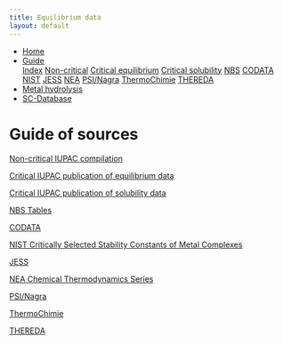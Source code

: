 ```yaml
---
title: Equilibrium data
layout: default
---
```

<ul>
  <li><a href="/">Home</a></li>
  <li class="dropdown">
    <a href="javascript:void(0)" class="dropbtn" class="active">Guide</a>
    <div class="dropdown-content">
      <a class="active" href="sources.html">Index</a>
      <a href="noncritical.html">Non-critical</a>
      <a href="critical-equilibrium.html">Critical equilibrium</a>
      <a href="critical-solubility.html">Critical solubility</a>
      <a href="NBS.html">NBS</a>
      <a href="CODATA.html">CODATA</a>
      <a href="NIST.html">NIST</a>
      <a href="JESS.html">JESS</a>
      <a href="NEA.html">NEA</a>
      <a href="PSI.html">PSI/Nagra</a>
      <a href="thermochimie.html">ThermoChimie</a>
      <a href="THEREDA.html">THEREDA</a>
    </div>
  </li>
  <li><a href="/cost-nectar.html">Metal hydrolysis</a></li>
  <li><a href="/sc-database.html">SC-Database</a></li>
</ul>

# Guide of sources

[Non-critical IUPAC compilation](/noncritical.html)

[Critical IUPAC publication of equilibrium data](/critical-equilibrium.html)

[Critical IUPAC publication of solubility data](/critical-solubility.html)

[NBS Tables](/NBS.html)

[CODATA](/CODATA.html)

[NIST Critically Selected Stability Constants of Metal Complexes](/NIST.html)

[JESS](/JESS.html)

[NEA Chemical Thermodynamics Series](/NEA.html)

[PSI/Nagra](/PSI.html)

[ThermoChimie](/thermochimie.html)

[THEREDA](/THEREDA.html)
